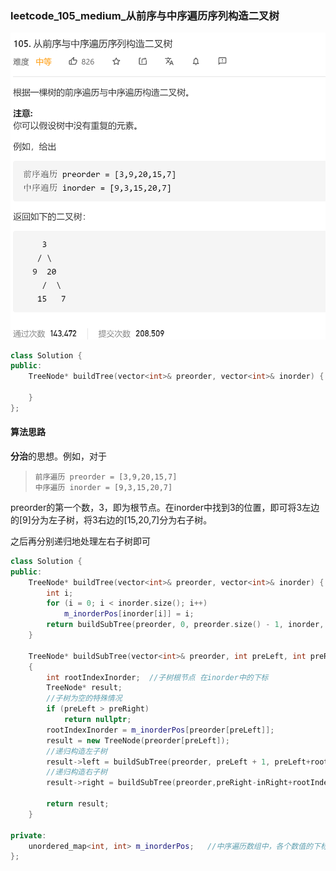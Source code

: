 ### leetcode_105_medium_从前序与中序遍历序列构造二叉树

![image-20210114114703507](leetcode_105_medium_从前序与中序遍历序列构造二叉树.assets/image-20210114114703507.png)

```c++
class Solution {
public:
    TreeNode* buildTree(vector<int>& preorder, vector<int>& inorder) {
        
    }
};
```

#### 算法思路

**分治**的思想。例如，对于

> ```
> 前序遍历 preorder = [3,9,20,15,7]
> 中序遍历 inorder = [9,3,15,20,7]
> ```

preorder的第一个数，3，即为根节点。在inorder中找到3的位置，即可将3左边的[9]分为左子树，将3右边的[15,20,7]分为右子树。

之后再分别递归地处理左右子树即可

```c++
class Solution {
public:
	TreeNode* buildTree(vector<int>& preorder, vector<int>& inorder) {
		int i;
		for (i = 0; i < inorder.size(); i++)
			m_inorderPos[inorder[i]] = i;
		return buildSubTree(preorder, 0, preorder.size() - 1, inorder, 0, inorder.size() - 1);
	}

	TreeNode* buildSubTree(vector<int>& preorder, int preLeft, int preRight, vector<int>& inorder, int inLeft, int inRight)
	{
		int rootIndexInorder;  //子树根节点 在inorder中的下标
		TreeNode* result;
		//子树为空的特殊情况
		if (preLeft > preRight)
			return nullptr;
		rootIndexInorder = m_inorderPos[preorder[preLeft]];
		result = new TreeNode(preorder[preLeft]);
		//递归构造左子树
		result->left = buildSubTree(preorder, preLeft + 1, preLeft+rootIndexInorder-inLeft, inorder, inLeft, rootIndexInorder - 1);
		//递归构造右子树
		result->right = buildSubTree(preorder,preRight-inRight+rootIndexInorder+1 , preRight, inorder, rootIndexInorder + 1, inRight);
		
		return result;
	}

private:
	unordered_map<int, int> m_inorderPos;   //中序遍历数组中，各个数值的下标
};
```

